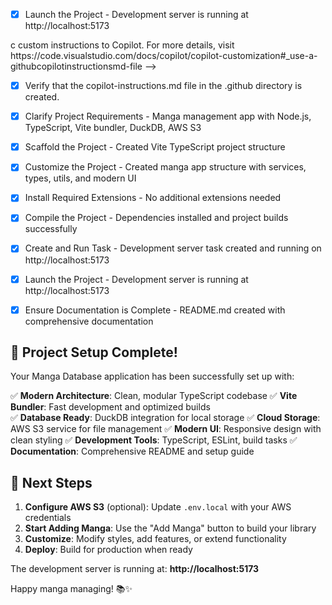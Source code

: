 <!-- Use this file to provide works- [x] Create and Run Task - Development server task created and running on http://localhost:5173
	<!--
	Verify that all previous steps have been completed.
	Check https://code.visualstudio.com/docs/debugtest/tasks to determine if the project needs a task. If so, use the create_and_run_task to create and launch a task based on package.json, README.md, and project structure.
	Skip this step otherwise.
	 -->

- [x] Launch the Project - Development server is running at http://localhost:5173
<!--
Verify that all previous steps have been completed.
Prompt user for debug mode, launch only if confirmed.
 -->c custom instructions to Copilot. For more details, visit https://code.visualstudio.com/docs/copilot/copilot-customization#_use-a-githubcopilotinstructionsmd-file -->
- [x] Verify that the copilot-instructions.md file in the .github directory is created.

- [x] Clarify Project Requirements - Manga management app with Node.js, TypeScript, Vite bundler, DuckDB, AWS S3

- [x] Scaffold the Project - Created Vite TypeScript project structure

- [x] Customize the Project - Created manga app structure with services, types, utils, and modern UI

- [x] Install Required Extensions - No additional extensions needed

- [x] Compile the Project - Dependencies installed and project builds successfully

- [x] Create and Run Task - Development server task created and running on http://localhost:5173

- [x] Launch the Project - Development server is running at http://localhost:5173

- [x] Ensure Documentation is Complete - README.md created with comprehensive documentation

## 🎉 Project Setup Complete!

Your Manga Database application has been successfully set up with:

✅ **Modern Architecture**: Clean, modular TypeScript codebase
✅ **Vite Bundler**: Fast development and optimized builds  
✅ **Database Ready**: DuckDB integration for local storage
✅ **Cloud Storage**: AWS S3 service for file management
✅ **Modern UI**: Responsive design with clean styling
✅ **Development Tools**: TypeScript, ESLint, build tasks
✅ **Documentation**: Comprehensive README and setup guide

## 🚀 Next Steps

1. **Configure AWS S3** (optional): Update `.env.local` with your AWS credentials
2. **Start Adding Manga**: Use the "Add Manga" button to build your library
3. **Customize**: Modify styles, add features, or extend functionality
4. **Deploy**: Build for production when ready

The development server is running at: **http://localhost:5173**

Happy manga managing! 📚✨
